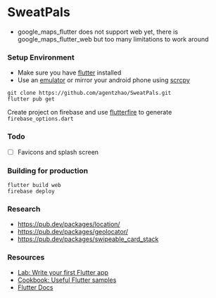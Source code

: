# SweatPals

- google_maps_flutter does not support web yet, there is google_maps_flutter_web but too many limitations to work around

### Setup Environment

- Make sure you have [flutter](https://docs.flutter.dev/get-started/install) installed
- Use an [emulator](https://developer.android.com/studio/index.html#command-tools) or mirror your android phone using [scrcpy](https://github.com/Genymobile/scrcpy)

```
git clone https://github.com/agentzhao/SweatPals.git
flutter pub get
```

Create project on firebase and use [flutterfire](https://firebase.flutter.dev/docs/cli/) to generate `firebase_options.dart`

### Todo

- [ ] Favicons and splash screen

### Building for production

```
flutter build web
firebase deploy
```

### Research

- https://pub.dev/packages/location/
- https://pub.dev/packages/geolocator/
- https://pub.dev/packages/swipeable_card_stack

### Resources

- [Lab: Write your first Flutter app](https://docs.flutter.dev/get-started/codelab)
- [Cookbook: Useful Flutter samples](https://docs.flutter.dev/cookbook)
- [Flutter Docs](https://docs.flutter.dev/)
